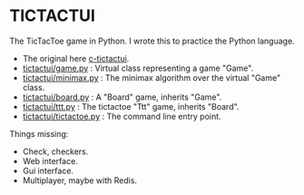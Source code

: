 # TICTACTUI

The TicTacToe game in Python. I wrote this to practice the Python
language.

- The original here [c-tictactui](https://github.com/harkaitz/c-tictactui).
- [tictactui/game.py](tictactui/game.py) : Virtual class representing a game "Game".
- [tictactui/minimax.py](tictactui/minimax.py) : The minimax algorithm over the virtual "Game" class.
- [tictactui/board.py](tictactui/board.py) : A "Board" game, inherits "Game".
- [tictactui/ttt.py](tictactui/ttt.py) : The tictactoe "Ttt" game, inherits "Board".
- [tictactui/tictactoe.py](tictactui/tictactoe.py) : The command line entry point.

Things missing:

- Check, checkers.
- Web interface.
- Gui interface.
- Multiplayer, maybe with Redis.

